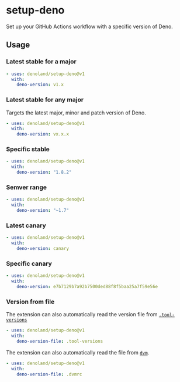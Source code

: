 # setup-deno

Set up your GitHub Actions workflow with a specific version of Deno.

## Usage

### Latest stable for a major

```yaml
- uses: denoland/setup-deno@v1
  with:
    deno-version: v1.x
```

### Latest stable for any major

Targets the latest major, minor and patch version of Deno.

```yaml
- uses: denoland/setup-deno@v1
  with:
    deno-version: vx.x.x
```

### Specific stable

```yaml
- uses: denoland/setup-deno@v1
  with:
    deno-version: "1.8.2"
```

### Semver range

```yaml
- uses: denoland/setup-deno@v1
  with:
    deno-version: "~1.7"
```

### Latest canary

```yaml
- uses: denoland/setup-deno@v1
  with:
    deno-version: canary
```

### Specific canary

```yaml
- uses: denoland/setup-deno@v1
  with:
    deno-version: e7b7129b7a92b7500ded88f8f5baa25a7f59e56e
```

### Version from file

The extension can also automatically read the version file from [`.tool-versions`](https://asdf-vm.com/manage/configuration.html#tool-versions)

```yaml
- uses: denoland/setup-deno@v1
  with:
    deno-version-file: .tool-versions
```

The extension can also automatically read the file from [`dvm`](https://github.com/justjavac/dvm).

```yaml
- uses: denoland/setup-deno@v1
  with:
    deno-version-file: .dvmrc
```
